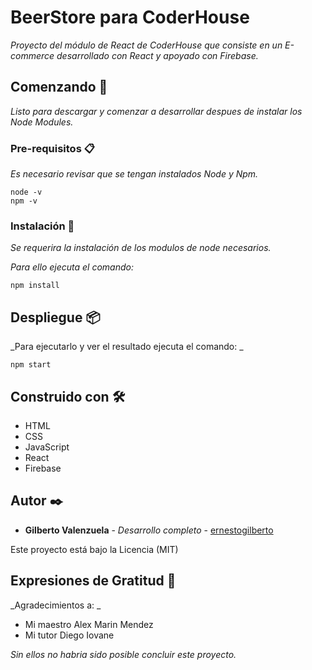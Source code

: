 # BeerStore para CoderHouse

_Proyecto del módulo de React de CoderHouse que consiste en un E-commerce desarrollado con React y apoyado con Firebase._ 

## Comenzando 🚀

_Listo para descargar y comenzar a desarrollar despues de instalar los Node Modules._


### Pre-requisitos 📋

_Es necesario revisar que se tengan instalados Node y Npm._

```
node -v
npm -v
```

### Instalación 🔧

_Se requerira la instalación de los modulos de node necesarios._

_Para ello ejecuta el comando:_

```
npm install
```

## Despliegue 📦

_Para ejecutarlo y ver el resultado ejecuta el comando: _

```
npm start
```

## Construido con 🛠️

* HTML
* CSS
* JavaScript
* React
* Firebase


## Autor ✒️

* **Gilberto Valenzuela** - *Desarrollo completo* - [ernestogilberto](https://github.com/ernestogilberto)

Este proyecto está bajo la Licencia (MIT)

## Expresiones de Gratitud 🎁

_Agradecimientos a: _

* Mi maestro Alex Marin Mendez
* Mi tutor Diego Iovane

_Sin ellos no habria sido posible concluir este proyecto._

